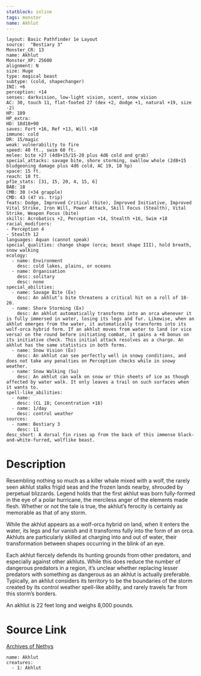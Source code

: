 ```yaml
---
statblock: inline
tags: monster
name: Akhlut
---
```

```statblock
layout: Basic Pathfinder 1e Layout
source:  "Bestiary 3"
Monster_CR: 13
name: Akhlut
Monster_XP: 25600
alignment: N
size: Huge
type: magical beast
subtype: (cold, shapechanger)
INI: +6
perception: +14
senses: darkvision, low-light vision, scent, snow vision
AC: 30, touch 11, flat-footed 27 (dex +2, dodge +1, natural +19, size -2)
HP: 189
HP_extra: 
HD: 18d10+90
saves: Fort +16, Ref +13, Will +10
immune: cold
DR: 15/magic
weak: vulnerability to fire
speed: 40 ft., swim 60 ft.
melee: bite +27 (4d8+15/15-20 plus 4d6 cold and grab)
special_attacks: savage bite, shore storming, swallow whole (2d8+15 bludgeoning damage plus 4d6 cold, AC 19, 18 hp)
space: 15 ft.
reach: 10 ft.
pf1e_stats: [31, 15, 20, 4, 15, 6]
BAB: 18
CMB: 30 (+34 grapple)
CMD: 43 (47 vs. trip)
feats: Dodge, Improved Critical (bite), Improved Initiative, Improved Vital Strike, Iron Will, Power Attack, Skill Focus (Stealth), Vital Strike, Weapon Focus (bite)
skills: Acrobatics +2, Perception +14, Stealth +16, Swim +18
racial_modifiers:
- Perception 4
- Stealth 12
languages: Aquan (cannot speak)
special_qualities: change shape (orca; beast shape III), hold breath, snow walking
ecology:
  - name: Environment
    desc: cold lakes, plains, or oceans
  - name: Organisation
    desc: solitary
    desc: none
special_abilities:
  - name: Savage Bite (Ex)
    desc: An akhlut’s bite threatens a critical hit on a roll of 18-20.
  - name: Shore Storming (Ex)
    desc: An akhlut automatically transforms into an orca whenever it is fully immersed in water, losing its legs and fur. Likewise, when an akhlut emerges from the water, it automatically transforms into its wolf-orca hybrid form. If an akhlut moves from water to land (or vice versa) on the round before initiating combat, it gains a +8 bonus on its initiative check. This initial attack resolves as a charge. An akhlut has the same statistics in both forms.
  - name: Snow Vision (Ex)
    desc: An akhlut can see perfectly well in snowy conditions, and does not take any penalties on Perception checks while in snowy weather.
  - name: Snow Walking (Su)
    desc: An akhlut can walk on snow or thin sheets of ice as though affected by water walk. It only leaves a trail on such surfaces when it wants to.
spell-like_abilities:
  - name:
    desc: (CL 18; Concentration +16)
  - name: 1/day
    desc: control weather
sources:
  - name: Bestiary 3
    desc: 11
desc_short: A dorsal fin rises up from the back of this immense black-and-white-furred, wolflike beast.
```
# Description
Resembling nothing so much as a killer whale mixed with a wolf, the rarely seen akhlut stalks frigid seas and the frozen lands nearby, shrouded by perpetual blizzards. Legend holds that the first akhlut was born fully-formed in the eye of a polar hurricane, the merciless anger of the elements made flesh. Whether or not the tale is true, the akhlut’s ferocity is certainly as memorable as that of any storm.

While the akhlut appears as a wolf-orca hybrid on land, when it enters the water, its legs and fur vanish and it transforms fully into the form of an orca. Akhluts are particularly skilled at charging into and out of water, their transformation between shapes occurring in the blink of an eye.

Each akhlut fiercely defends its hunting grounds from other predators, and especially against other akhluts. While this does reduce the number of dangerous predators in a region, it’s unclear whether replacing lesser predators with something as dangerous as an akhlut is actually preferable. Typically, an akhlut considers its territory to be the boundaries of the storm created by its control weather spell-like ability, and rarely travels far from this storm’s borders.

An akhlut is 22 feet long and weighs 8,000 pounds.
# Source Link
[Archives of Nethys](https://aonprd.com/MonsterDisplay.aspx?ItemName=Akhlut)
```encounter-table
name: Akhlut
creatures:
  - 1: Akhlut
```
